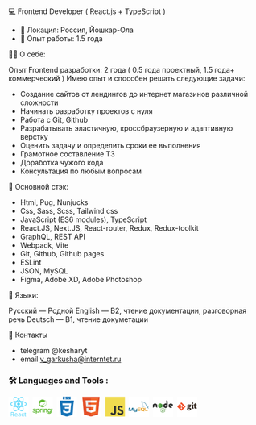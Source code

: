 💻 Frontend Developer ( React.js + TypeScript )
- 📍 Локация: Россия, Йошкар-Ола
- 📌 Опыт работы: 1.5 года

👨‍💼 О себе:

Опыт Frontend разработки: 2 года ( 0.5 года проектный, 1.5 года+ коммерческий ) Имею опыт и способен решать следующие задачи:

- Создание сайтов от лендингов до интернет магазинов различной сложности
- Начинать разработку проектов с нуля
- Работа с Git, Github
- Разрабатывать эластичную, кроссбраузерную и адаптивную верстку
- Оценить задачу и определить сроки ее выполнения
- Грамотное составление ТЗ
- Доработка чужого кода
- Консультация по любым вопросам

🔧 Основной стэк:

- Html, Pug, Nunjucks
- Css, Sass, Scss, Tailwind css
- JavaScript (ES6 modules), TypeScript
- React.JS, Next.JS, React-router, Redux, Redux-toolkit
- GraphQL, REST API
- Webpack, Vite
- Git, Github, Github pages
- ESLint
- JSON, MySQL
- Figma, Adobe XD, Adobe Photoshop

📓 Языки:

Русский — Родной
English — B2, чтение документации, разговорная речь
Deutsch — B1, чтение докуметации

📱 Контакты

- telegram @kesharyt
- email v_garkusha@interntet.ru

### :hammer_and_wrench: Languages and Tools :

<div>
  <img src="https://github.com/devicons/devicon/blob/master/icons/react/react-original-wordmark.svg" title="React" alt="React" width="40" height="40"/>&nbsp;
  <img src="https://github.com/devicons/devicon/blob/master/icons/spring/spring-original-wordmark.svg" title="Spring" alt="Spring" width="40" height="40"/>&nbsp;
  <img src="https://github.com/devicons/devicon/blob/master/icons/css3/css3-plain-wordmark.svg"  title="CSS3" alt="CSS" width="40" height="40"/>&nbsp;
  <img src="https://github.com/devicons/devicon/blob/master/icons/html5/html5-original.svg" title="HTML5" alt="HTML" width="40" height="40"/>&nbsp;
  <img src="https://github.com/devicons/devicon/blob/master/icons/javascript/javascript-original.svg" title="JavaScript" alt="JavaScript" width="40" height="40"/>&nbsp;
  <img src="https://github.com/devicons/devicon/blob/master/icons/mysql/mysql-original-wordmark.svg" title="MySQL"  alt="MySQL" width="40" height="40"/>&nbsp;
  <img src="https://github.com/devicons/devicon/blob/master/icons/nodejs/nodejs-original-wordmark.svg" title="NodeJS" alt="NodeJS" width="40" height="40"/>&nbsp;
  <img src="https://github.com/devicons/devicon/blob/master/icons/git/git-original-wordmark.svg" title="Git" **alt="Git" width="40" height="40"/>
</div>
